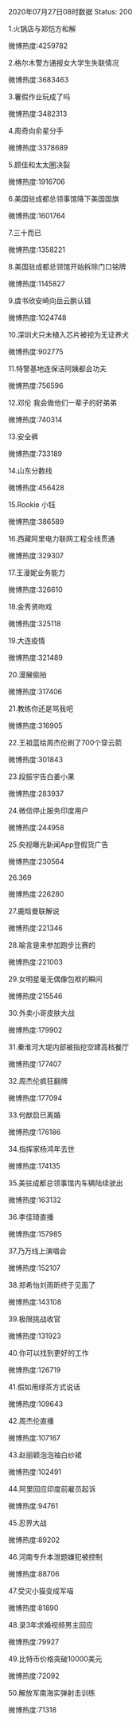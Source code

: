 2020年07月27日08时数据
Status: 200

1.火锅店与郑恺方和解

微博热度:4259782

2.格尔木警方通报女大学生失联情况

微博热度:3683463

3.薯假作业玩成了吗

微博热度:3482313

4.周奇向俞星分手

微博热度:3378689

5.顾佳和太太圈决裂

微博热度:1916706

6.美国驻成都总领事馆降下美国国旗

微博热度:1601764

7.三十而已

微博热度:1358221

8.美国驻成都总领馆开始拆除门口铭牌

微博热度:1145827

9.虞书欣安崎向岳云鹏认错

微博热度:1024748

10.深圳犬只未植入芯片被视为无证养犬

微博热度:902775

11.特警基地连保洁阿姨都会功夫

微博热度:756596

12.邓伦 我会做他们一辈子的好弟弟

微博热度:740314

13.安全裤

微博热度:733189

14.山东分数线

微博热度:456428

15.Rookie 小钰

微博热度:386589

16.西藏阿里电力联网工程全线贯通

微博热度:329307

17.王漫妮业务能力

微博热度:326610

18.金秀贤吻戏

微博热度:325118

19.大连疫情

微博热度:321489

20.漫展偷拍

微博热度:317406

21.教练你还是骂我吧

微博热度:316905

22.王祖蓝给周杰伦刷了700个穿云箭

微博热度:301843

23.段振宇告白姜小果

微博热度:283937

24.微信停止服务印度用户

微博热度:244958

25.央视曝光新闻App登假货广告

微博热度:230564

26.369

微博热度:226280

27.鹿晗曼联解说

微博热度:221346

28.喻言是来参加跑步比赛的

微博热度:221003

29.女明星毫无偶像包袱的瞬间

微博热度:215546

30.外卖小哥皮肤大战

微博热度:179902

31.秦淮河大堤内部被指挖空建高档餐厅

微博热度:177407

32.周杰伦疯狂翻牌

微博热度:177094

33.何猷启已离婚

微博热度:176186

34.指挥家杨鸿年去世

微博热度:174135

35.美驻成都总领事馆内车辆陆续驶出

微博热度:163132

36.李佳琦直播

微博热度:157985

37.乃万线上演唱会

微博热度:152107

38.郑希怡刘雨昕终于见面了

微博热度:143108

39.极限挑战收官

微博热度:131923

40.你可以找到更好的工作

微博热度:126719

41.假如用绿茶方式说话

微博热度:109643

42.周杰伦直播

微博热度:107167

43.赵丽颖泡泡袖白纱裙

微博热度:102491

44.阿里回应印度前雇员起诉

微博热度:94761

45.忍界大战

微博热度:89202

46.河南专升本泄题嫌犯被控制

微博热度:88706

47.受灾小猫变成军喵

微博热度:81890

48.录3年求婚视频男主回应

微博热度:79927

49.比特币价格突破10000美元

微博热度:72092

50.解放军南海实弹射击训练

微博热度:71318

